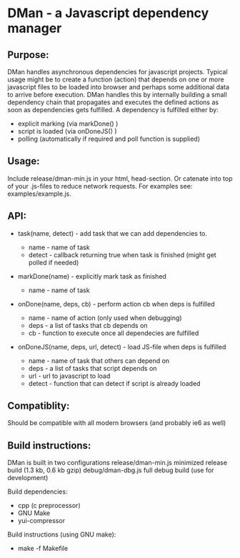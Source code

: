 DMan - a Javascript dependency manager
======================================

Purpose:
--------
 DMan handles asynchronous dependencies for javascript projects.
 Typical usage might be to create a function (action) that depends on one or more javascript files to
 be loaded into browser and perhaps some additional data to arrive before execution.
 DMan handles this by internally building a small dependency chain that propagates and executes
 the defined actions as soon as dependencies gets fulfilled.
 A dependency is fulfilled either by:

  * explicit marking (via markDone() )
  * script is loaded (via onDoneJS() )
  * polling (automatically if required and poll function is supplied)

Usage:
------
 Include release/dman-min.js in your html, head-section.
 Or catenate into top of your .js-files to reduce network requests.
 For examples see: examples/example.js.


API:
----

 * task(name, detect) - add task that we can add dependencies to.

	- name - name of task
	- detect - callback returning true when task is finished (might get polled if needed)

 * markDone(name) - explicitly mark task as finished

	- name - name of task

 * onDone(name, deps, cb) - perform action cb when deps is fulfilled

	- name - name of action (only used when debugging)
	- deps - a list of tasks that cb depends on
	- cb - function to execute once all dependecies are fulfilled

 * onDoneJS(name, deps, url, detect) - load JS-file when deps is fulfilled

	- name - name of task that others can depend on
	- deps - a list of tasks that script depends on
	- url - url to javascript to load
	- detect - function that can detect if script is already loaded


Compatiblity:
-------------
 Should be compatible with all modern browsers (and probably ie6 as well)

Build instructions:
-------------------

DMan is built in two configurations
 release/dman-min.js minimized release build (1.3 kb, 0.6 kb gzip)
 debug/dman-dbg.js full debug build (use for development)


Build dependencies:

 * cpp (c preprocessor)
 * GNU Make
 * yui-compressor

Build instructions (using GNU make):

 * make -f Makefile

